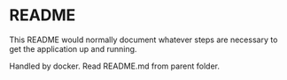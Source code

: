 # README

This README would normally document whatever steps are necessary to get the
application up and running.

Handled by docker. Read README.md from parent folder.